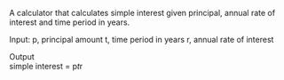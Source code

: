 A calculator that calculates simple interest given principal, annual rate of interest and time period in years.

Input:
   p, principal amount
   t, time period in years
   r, annual rate of interest

Output  
   simple interest = p*t*r
